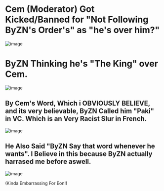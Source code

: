 # Cem (Moderator)  Got Kicked/Banned for "Not Following ByZN's Order's" as "he's over him?"
![image](https://github.com/user-attachments/assets/872b5109-40af-40c2-bf59-c0cd92b491f3)

# ByZN Thinking he's "The King" over Cem.
![image](https://github.com/user-attachments/assets/eabd6c30-7ea1-4842-8b90-dd899f15b2a7)

## By Cem's Word, Which i OBVIOUSLY BELIEVE, and its very believable, ByZN Called him "Paki" in VC. Which is an Very Racist Slur in French.

![image](https://github.com/user-attachments/assets/2be08bb0-b7ca-492c-b497-eacd4419649c)

## He Also Said "ByZN Say that word whenever he wants". I Believe in this because ByZN actually harrased me before aswell.

![image](https://github.com/user-attachments/assets/0e5edbf0-1846-4d68-9950-04bbd997f751)

(Kinda Embarrassing For Eon!)
